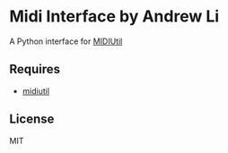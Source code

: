 # Midi Interface by Andrew Li

A Python interface for [MIDIUtil](https://pypi.org/project/MIDIUtil/)


## Requires

* [midiutil](https://pypi.org/project/MIDIUtil/)


## License

MIT

